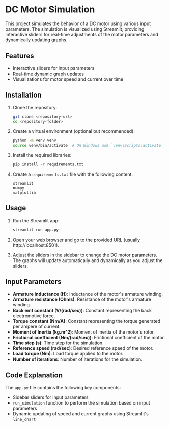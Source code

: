 # DC Motor Simulation

This project simulates the behavior of a DC motor using various input parameters. The simulation is visualized using Streamlit, providing interactive sliders for real-time adjustments of the motor parameters and dynamically updating graphs.

## Features

- Interactive sliders for input parameters
- Real-time dynamic graph updates
- Visualizations for motor speed and current over time

## Installation

1. Clone the repository:
    ```sh
    git clone <repository-url>
    cd <repository-folder>
    ```

2. Create a virtual environment (optional but recommended):
    ```sh
    python -m venv venv
    source venv/bin/activate  # On Windows use `venv\Scripts\activate`
    ```

3. Install the required libraries:
    ```sh
    pip install -r requirements.txt
    ```

4. Create a `requirements.txt` file with the following content:
    ```plaintext
    streamlit
    numpy
    matplotlib
    ```

## Usage

1. Run the Streamlit app:
    ```sh
    streamlit run app.py
    ```

2. Open your web browser and go to the provided URL (usually http://localhost:8501).

3. Adjust the sliders in the sidebar to change the DC motor parameters. The graphs will update automatically and dynamically as you adjust the sliders.

## Input Parameters

- **Armature inductance (H)**: Inductance of the motor's armature winding.
- **Armature resistance (Ohms)**: Resistance of the motor's armature winding.
- **Back emf constant (V/(rad/sec))**: Constant representing the back electromotive force.
- **Torque constant (Nm/A)**: Constant representing the torque generated per ampere of current.
- **Moment of Inertia (kg.m^2)**: Moment of inertia of the motor's rotor.
- **Frictional coefficient (Nm/(rad/sec))**: Frictional coefficient of the motor.
- **Time step (s)**: Time step for the simulation.
- **Reference speed (rad/sec)**: Desired reference speed of the motor.
- **Load torque (Nm)**: Load torque applied to the motor.
- **Number of iterations**: Number of iterations for the simulation.

## Code Explanation

The `app.py` file contains the following key components:

- Sidebar sliders for input parameters
- `run_simulation` function to perform the simulation based on input parameters
- Dynamic updating of speed and current graphs using Streamlit's `line_chart`
